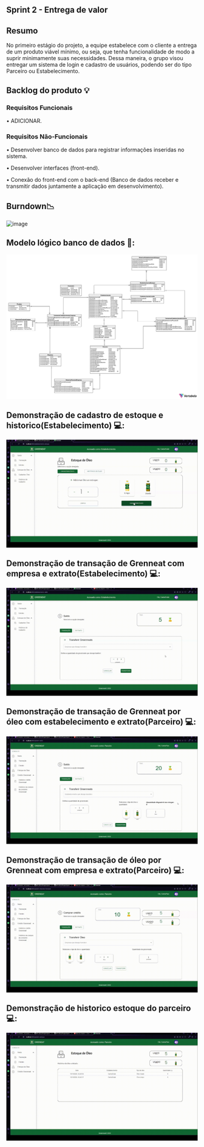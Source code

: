 ## Sprint 2 - Entrega de valor

## Resumo

<p> No primeiro estágio do projeto, a equipe estabelece com o cliente a entrega de um produto viável mínimo, ou seja, que tenha funcionalidade de modo a suprir minimamente suas necessidades. Dessa maneira, o grupo visou entregar um sistema de login e cadastro de usuários, podendo ser do tipo Parceiro ou Estabelecimento.</p>

## Backlog do produto :bulb:
### Requisitos Funcionais
<p> • ADICIONAR. </p>

### Requisitos Não-Funcionais
<p> • Desenvolver banco de dados para registrar informações inseridas no sistema. </p>
<p> • Desenvolver interfaces (front-end). </p>
<p> • Conexão do front-end com o back-end (Banco de dados receber e transmitir dados juntamente a aplicação em desenvolvimento). </p>

## Burndown:chart_with_downwards_trend:
![image]()


## Modelo lógico banco de dados 🧩:

<img align="center" src="Gifs/BancoConceitual.png"/>

## Demonstração de cadastro de estoque e historico(Estabelecimento) 💻:

<img align="center" src="Gifs/CadastroEstoque.gif"/>

## Demonstração de transação de Grenneat com empresa e extrato(Estabelecimento) 💻:

<img align="center" src="Gifs/EstabEmpresa.gif"/>

## Demonstração de transação de Grenneat por óleo com estabelecimento e extrato(Parceiro) 💻:

<img align="center" src="Gifs/TRNParceiroEstab_1.gif"/>

## Demonstração de transação de óleo por Grenneat com empresa e extrato(Parceiro) 💻:

<img align="center" src="Gifs/TRNParcEmp_1.gif"/>

## Demonstração de historico estoque do parceiro 💻:

<img align="center" src="Gifs/ParcEstoque_1.gif"/>
